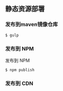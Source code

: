 ## 静态资源部署

### 发布到maven镜像仓库

```
$ gulp
```



### 发布到 NPM

发布到 NPM

```
$ npm publish
```

### 发布到 CDN